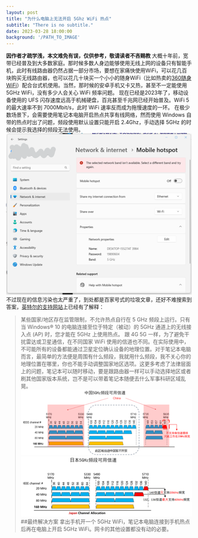 ```yaml
---
layout: post
title: "为什么电脑上无法开启 5Ghz WiFi 热点"
subtitle: "There is no subtitle."
date: 2023-03-28 18:00:00
background: '/PATH_TO_IMAGE'
---
```

**因作者才疏学浅，本文难免有误，仅供参考，敬请读者不吝赐教**
大概十年前，宽带已经普及到大多数家庭。那时候多数人身边能够使用无线上网的设备只有智能手机，此时有线路由器仍然占据一部分市场，要想在家痛快使用WiFi，可以花几百块购买无线路由器，也可以花几十块买一个小小的随身WiFi（比如热卖的[360随身WiFi](https://wifi.360.cn/)）配合台式机使用。当然，那时候的安卓手机又卡又热，甚至不一定能使用 5GHz WiFi，没有多少人会关心 WiFi 频率问题。
现在已经是2023年了，移动设备使用的 UFS 闪存速度远高于机械硬盘，百兆甚至千兆网已经开始普及。WiFi 5 的最大速率不到 7000Mbit/s，此时 WiFi 速率反而成为拖慢速度的一环。
在极少数场景下，会需要使用笔记本电脑开启热点共享有线网络，然而使用 Windows 自带的热点时出了问题，频段使用默认设置只能开启 2.4Ghz，手动选择 5GHz 的时候会提示我选择的频段无法使用。
![不能开启 5GHz WiFi 热点](../img/2023-03-28-screenshot-cannot-use-hotspot.png)
不过现在的信息污染也太严重了，到处都是百家号式的垃圾文章，还好不难搜索到答案，[英特尔的支持网站](https://www.intel.cn/content/www/cn/zh/support/articles/000029083/network-and-i-o/wireless-networking.html)上已经有了解释：
>某些国家/地区存在监管限制，不允许热点自行在 5 GHz 频段上运行。只有当 Windows® 10 的电脑连接至位于特定（被动）的 5GHz 通道上的无线接入点 (AP) 时，您才能在 5GHz 上使用热点。
跟 4G 5G 一样，为了避免干扰雷达或卫星通信，在不同国家 WiFi 使用的信道也不同。在实际使用中，不可能所有的设备都能通过卫星定位确认设备的地理位置。对于笔记本电脑而言，最简单的方法便是周围有什么频段，我就用什么频段，我不关心你的地理位置在哪里，你也不能手动调整国家地区选项。这更多考虑了法律层面上的问题，笔记本可以随时移动，要是跟路由器一样可以手动选择地区或者刷其他国家版本系统，岂不是可以带着笔记本随便去什么军事科研区域乱晃。
![中国 5GHz WiFi 频段](../img/2023-03-28-wifi-band-in-china.png)
![日本 5GHz WiFi 频段](../img/2023-03-28-wifi-band-in-japan.png)
##最终解决方案
拿出手机开一个 5GHz WiFi，笔记本电脑连接到手机热点后再在电脑上开启 5GHz WiFi。网卡的其他设置都没有动的必要。